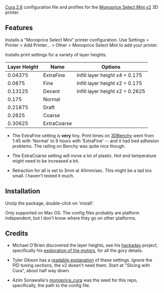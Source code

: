 [Cura 2.6](https://ultimaker.com/en/products/cura-software) configuration file
and profiles for the [Monoprice Select Mini
v2](https://www.monoprice.com/product?p_id=21711) 3D printer.

## Features

Installs a "Monoprice Select Mini" printer configuration.  Use Settings >
Printer > Add Printer... > Other > Monoprice Select Mini to add your printer.

Installs print settings for a variety of layer heights.

| Layer Height  | Name       | Options
|---------------|------------|-------------------------
| 0.04375       | ExtraFine  | Infill layer height x4 = 0.175
| 0.0875        | Fine       | Infill layer height x2 = 0.175
| 0.13125       | Decent     | Infill layer height x2 = 0.2625
| 0.175         | Normal     | 
| 0.21875       | Draft      | 
| 0.2625        | Coarse     | 
| 0.30625       | ExtraCoarse| 

* The ExtraFine setting is **very** tiny.  Print times on
  [3DBenchy](https://www.thingiverse.com/thing:763622) went from 1:45 with
  'Normal' to 9 hours with 'ExtraFine' -- and it had bed adhesion problems.  The
  railing on Benchy was quite nice though.

* The ExtraCoarse setting will move a lot of plastic.  Hot end temperature might
  need to be increased a bit.

* Retraction for all is set to 3mm at 40mm/sec.  This might be a tad too small.
  I haven't tested it much.

## Installation

Unzip the package, double-click on 'install'.

Only supported on Mac OS.  The config files probably are platform independent,
but I don't know where they go on other platforms.

## Credits

* Michael O'Brien discovered the layer heights, see his
  [hackaday](https://hackaday.io/project/12696-monoprice-select-mini-electro-mechanical-upgrades)
  project, specifically his [exploration of the
  motors](https://hackaday.io/project/12696-monoprice-select-mini-electro-mechanical-upgrades/log/44772-x-y-z-a-motors-stepper-driver-investigation),
  for all the gory details.

* Tyler Gibson has a [readable
  explanation](http://www.thetylergibson.com/monoprice-select-mini-part-3-tuning-and-slicing/)
  of these settings.  Ignore the PID tuning sections, the v2 doesn't need them.
  Start at "Slicing with Cura", about half way down.

* Azim Sonawalla's
  [monoprice_cura](https://github.com/asonawalla/monoprice_cura) was the seed
  for this repo, specifically, the path to the config file.
